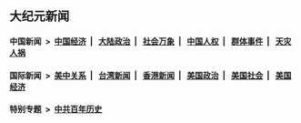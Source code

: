 ## 大纪元新闻

#### 中国新闻 &nbsp;>&nbsp; [中国经济](indexes/ncid283/README.md?03272045) &nbsp;| &nbsp; [大陆政治](indexes/ncid277/README.md?03272045) &nbsp;| &nbsp; [社会万象](indexes/ncid282/README.md?03272045) &nbsp;| &nbsp; [中国人权](indexes/ncid278/README.md?03272045) &nbsp;| &nbsp; [群体事件](indexes/ncid279/README.md?03272045) &nbsp;| &nbsp; [天灾人祸](indexes/ncid280/README.md?03272045)

#### 国际新闻 &nbsp;>&nbsp; [美中关系](indexes/nf1412576/README.md?03272045) &nbsp;| &nbsp; [台湾新闻](indexes/ncid1349361/README.md?03272045) &nbsp;| &nbsp; [香港新闻](indexes/ncid1349362/README.md?03272045) &nbsp;| &nbsp; [美国政治](indexes/ncid1078159/README.md?03272045) &nbsp;| &nbsp; [美国社会](indexes/ncid1078160/README.md?03272045) &nbsp;| &nbsp; [美国经济](indexes/ncid1078158/README.md?03272045)

#### 特别专题 &nbsp;>&nbsp; [中共百年历史](https://github.com/epoch-news/epoch-special/blob/master/README.md?03272045)  
